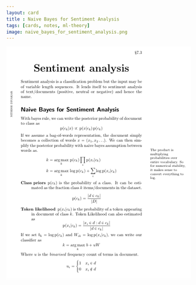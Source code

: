 ```yaml
---
layout: card
title : Naive Bayes for Sentiment Analysis
tags: [cards, notes, ml-theory]
image: naive_bayes_for_sentiment_analysis.png
---
```


<img src="/images/naive_bayes_for_sentiment_analysis.png" class="img-fluid img-thumbnail" alt="card 7.2">